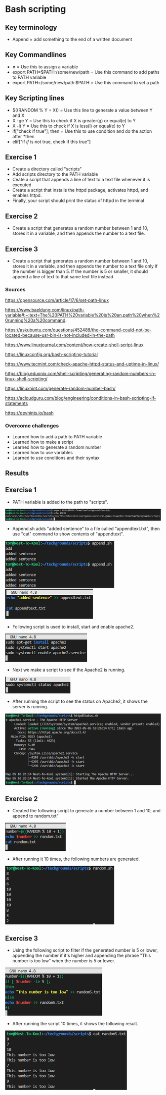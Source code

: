 # Bash scripting

## Key terminology
- Append = add something to the end of a written document

## Key Commandlines
- ***=*** = Use this to assign a variable
- export PATH=$PATH:/some/new/path = Use this command to add paths to PATH variable
- export PATH=/some/new/path:$PATH = Use this command to set a path

## Key Scripting lines
- $((RANDOM % Y + X)) = Use this line to generate a value between Y and X
- X -ge Y = Use this to check if X is greater(g) or equal(e) to Y
- X -lt Y = Use this to check if X is less(l) or equal(e) to Y
- if["check if true"]; then = Use this to use condition and do the action after *then
- elif["if *if* is not true, check if this true"]

## Exercise 1
- Create a directory called "scripts"
- Add scripts directory to the PATH variable
- Ceate a script that appends a line of text to a text file whenever it is executed
- Create a script that installs the httpd package, activates httpd, and enables httpd.
- Finally, your script should print the status of httpd in the terminal

## Exercise 2
- Create a script that generates a random number between 1 and 10, stores it in a variable, and then appends the number to a text file.

## Exercise 3
- Create a script that generates a random number between 1 and 10, stores it in a variable, and then appends the number to a text file only if the number is bigger than 5. If the number is 5 or smaller, it should append a line of text to that same text file instead.

### Sources
https://opensource.com/article/17/6/set-path-linux

https://www.baeldung.com/linux/path-variable#:~:text=The%20PATH%20variable%20is%20an,path%20when%20running%20a%20command.

https://askubuntu.com/questions/452488/the-command-could-not-be-located-because-usr-bin-is-not-included-in-the-path

https://www.linuxjournal.com/content/how-create-shell-script-linux

https://linuxconfig.org/bash-scripting-tutorial

https://www.tecmint.com/check-apache-httpd-status-and-uptime-in-linux/

https://blog.eduonix.com/shell-scripting/generating-random-numbers-in-linux-shell-scripting/

https://linuxhint.com/generate-random-number-bash/

https://acloudguru.com/blog/engineering/conditions-in-bash-scripting-if-statements

https://devhints.io/bash

### Overcome challenges
- Learned how to add a path to PATH variable
- Learned how to make a script
- Learned how to generate a random number
- Learned how to use variables
- Learned to use conditions and their syntax

## Results
## Exercise 1
- PATH variable is added to the path to "scripts".

![SS of path](../00_includes/LNX-07/SS_Add_Path.png "Added a path to scripts directory")

- Append.sh adds "added sentence" to a file called "appendtext.txt", then use "cat" command to show contents of "appendtext".

![Terminal using append.sh](../00_includes/LNX-07/SS_AppendUsed.png "Terminal using append.sh")
![Append script](../00_includes/LNX-07/SS_AppendScript.png "Script used to append the sentence to a file")

- Following script is used to install, start and enable apache2.

![Script to install, start and enable apache2](../00_includes/LNX-07/SS_InstallApache2_Script.png "Script to install, start and enable apache2")

- Next we make a script to see if the Apache2 is running.

![Script to check Apache2 status](../00_includes/LNX-07/SS_Apache2Status_Script.png "Script to check status")

- After running the script to see the status on Apache2, it shows the server is running.

![Terminal using script to check status of Apache2](../00_includes/LNX-07/SS_Apache2Status_Running.png)

## Exercise 2
- Created the following script to generate a number between 1 and 10, and append to random.txt"

![Script of RNG](../00_includes/LNX-07/SS_Random_Script.png "RNG script")

- After running it 10 times, the following numbers are generated.

![RNG used 10 times](../00_includes/LNX-07/SS_Random_Executed.png "RNG script is used 10 times")

## Exercise 3
- Using the following script to filter if the generated number is 5 or lower, appending the number if it's higher and appending the phrase "This number is too low" when the number is 5 or lower.

![Script RNG <= 5](../00_includes/LNX-07/SS_Random5_Script.png "RNG script with added conditions, to see if number is 5 or lower")

- After running the script 10 times, it shows the following result.

![Result of running previous script 10 times](../00_includes/LNX-07/SS_Random5_Executed.png "Result of running previous script 10 times")